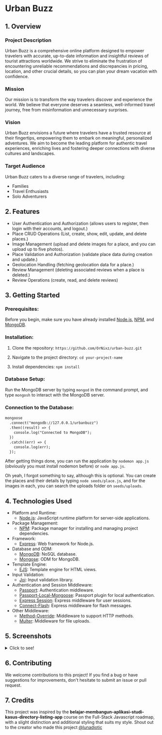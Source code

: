 # Urban Buzz

## 1. Overview

### Project Description

Urban Buzz is a comprehensive online platform designed to empower travelers with accurate, up-to-date information and insightful reviews of tourist attractions worldwide. We strive to eliminate the frustration of encountering unreliable recommendations and discrepancies in pricing, location, and other crucial details, so you can plan your dream vacation with confidence.

### Mission

Our mission is to transform the way travelers discover and experience the world. We believe that everyone deserves a seamless, well-informed travel journey, free from misinformation and unnecessary surprises.

### Vision

Urban Buzz envisions a future where travelers have a trusted resource at their fingertips, empowering them to embark on meaningful, personalized adventures. We aim to become the leading platform for authentic travel experiences, enriching lives and fostering deeper connections with diverse cultures and landscapes.

### Target Audience

Urban Buzz caters to a diverse range of travelers, including:
- Families
- Travel Enthusiasts
- Solo Adventurers

## 2. Features

- User Authentication and Authorization (allows users to register, then login with their accounts, and logout.)
- Place CRUD Operations (List, create, show, edit, update, and delete places.)
- Image Management (upload and delete images for a place, and you can upload up to five photos).
- Place Validation and Authorization (validate place data during creation and update.)
- Geolocation Handling (fetching geolocation data for a place.)
- Review Management (deleting associated reviews when a place is deleted.)
- Review Operations (create, read, and delete reviews)


## 3. Getting Started

### Prerequisites:
Before you begin, make sure you have already installed [Node.js](https://nodejs.org/), [NPM](https://www.npmjs.com/), and [MongoDB](https://www.mongodb.com/).

### Installation: 
1. Clone the repository: 
`https://github.com/OrNixz/urban-buzz.git`

2. Navigate to the project directory:
`cd your-project-name`

3. Install dependencies: 
`npm install`

### Database Setup:
Run the MongoDB server by typing `mongod` in the command prompt, and type `mongosh` to interact with the MongoDB server.

### Connection to the Database:
```
mongoose
  .connect("mongodb://127.0.0.1/urbanbuzz")
  .then((result) => {
    console.log("Connected to MongoDB");
  })
  .catch((err) => {
    console.log(err);
  });

```

After getting things done, you can run the application by `nodemon app.js` (obviously you must install nodemon before) or `node app.js`.

Oh yeah, I forgot something to say, although this is optional. You can create the places and their details by typing `node seeds/place.js`, and for the images in each, you can search the uploads folder on `seeds/uploads`.


## 4. Technologies Used
- Platform and Runtime: 
   - [Node.js](https://nodejs.org/en): JavaScript runtime platform for server-side applications.
- Package Management:
   - [NPM](https://www.npmjs.com/): Package manager for installing and managing project dependencies.
- Framework: 
   - [Express](https://expressjs.com/): Web framework for Node.js.
- Database and ODM: 
   - [MongoDB](https://www.mongodb.com/): NoSQL database.
   - [Mongose](https://mongoosejs.com/): ODM for MongoDB.
- Template Engine: 
   - [EJS](https://ejs.co/): Template engine for HTML views.
- Input Validation: 
   - [Joi](https://joi.dev/): Input validation library.
- Authentication and Session Middleware: 
   - [Passport](https://www.passportjs.org/): Authentication middleware.
   - [Passport-Local-Mongoose](https://www.npmjs.com/package/passport-local-mongoose): Passport plugin for local authentication.
   - [Express Session](https://www.npmjs.com/package/express-session): Express middleware for user sessions.
   - [Connect-Flash](https://www.npmjs.com/package/connect-flash): Express middleware for flash messages.
- Other Middleware: 
   - [Method-Override](https://www.npmjs.com/package/method-override): Middleware to support HTTP methods.
   - [Multer](https://www.npmjs.com/package/multer): Middleware for file uploads.


## 5. Screenshots
<details>
  <summary>Click to see!</summary>

  ### 1. Home page
  ![](https://github.com/OrNixz/urban-buzz/blob/main/screenshots/Home.png)
  
  ### 2. Register page
  ![](https://github.com/OrNixz/urban-buzz/blob/main/screenshots/Register.png)
  
  ### 3. Login page
  ![](https://github.com/OrNixz/urban-buzz/blob/main/screenshots/Login.png)
  
  ### 4. Place map location page
  ![](https://github.com/OrNixz/urban-buzz/blob/main/screenshots/Places%20map%20location.png)
  
  ### 5. Places overview page
  ![](https://github.com/OrNixz/urban-buzz/blob/main/screenshots/Places%20overview.png)
  
  ### 6. Place details and its reviews
  ![](https://github.com/OrNixz/urban-buzz/blob/main/screenshots/Place%20details%20and%20its%20reviews.png)
  
  ### 7. Place details when the user logs in
  ![](https://github.com/OrNixz/urban-buzz/blob/main/screenshots/Place%20details%20when%20the%20user%20logs%20in.png)
  
  ### 8. Add place page
  ![](https://github.com/OrNixz/urban-buzz/blob/main/screenshots/Add%20place.png)
  
  ### 9. Edit place
  ![](https://github.com/OrNixz/urban-buzz/blob/main/screenshots/Edit%20place.png)
</details>

## 6. Contributing
We welcome contributions to this project! If you find a bug or have suggestions for improvements, don't hesitate to submit an issue or pull request.

## 7. Credits
This project was inspired by the **belajar-membangun-aplikasi-studi-kasus-directory-listing-app** course on the Full-Stack Javascript roadmap, with a slight distinction and additional styling that suits my style. Shout out to the creator who made this project [@lunadiotic](https://github.com/lunadiotic)
